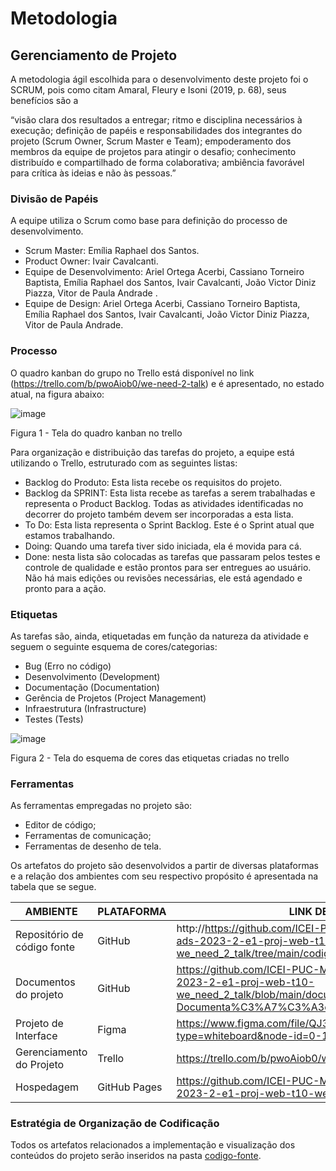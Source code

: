 
# Metodologia


## Gerenciamento de Projeto
A metodologia ágil escolhida para o desenvolvimento deste projeto foi o SCRUM, pois como citam Amaral, Fleury e Isoni (2019, p. 68), seus benefícios são a

“visão clara dos resultados a entregar; ritmo e disciplina necessários à execução; definição de papéis e responsabilidades dos integrantes do projeto (Scrum Owner, Scrum Master e Team); empoderamento dos membros da equipe de projetos para atingir o desafio; conhecimento distribuído e compartilhado de forma colaborativa; ambiência favorável para crítica às ideias e não às pessoas.”

### Divisão de Papéis

A equipe utiliza o Scrum como base para definição do processo de desenvolvimento.

- Scrum Master: Emília Raphael dos Santos.
- Product Owner: Ivair Cavalcanti.
- Equipe de Desenvolvimento: Ariel Ortega Acerbi, Cassiano Torneiro Baptista, Emília Raphael dos Santos, Ivair Cavalcanti, João Victor Diniz Piazza, Vitor de Paula Andrade .
- Equipe de Design: Ariel Ortega Acerbi, Cassiano Torneiro Baptista, Emília Raphael dos Santos, Ivair Cavalcanti, João Victor Diniz Piazza, Vitor de Paula Andrade.

### Processo

O quadro kanban do grupo no Trello está disponível no link (https://trello.com/b/pwoAiob0/we-need-2-talk) e é apresentado, no estado atual, na figura abaixo:

![image](https://github.com/ICEI-PUC-Minas-PMV-ADS/pmv-ads-2023-2-e1-proj-web-t10-we_need_2_talk/assets/144388125/26e7a1c9-780a-446e-b758-8b806b5c17a5)

<figcaption>Figura 1 - Tela do quadro kanban no trello</figcaption>


Para organização e distribuição das tarefas do projeto, a equipe está utilizando o Trello, estruturado com as seguintes listas:

- Backlog do Produto: Esta lista recebe os requisitos do projeto.
- Backlog da SPRINT: Esta lista recebe as tarefas a serem trabalhadas e representa o Product Backlog. Todas as atividades identificadas no decorrer do projeto também devem ser incorporadas a esta lista.
- To Do: Esta lista representa o Sprint Backlog. Este é o Sprint atual que estamos trabalhando. 
- Doing: Quando uma tarefa tiver sido iniciada, ela é movida para cá. 
- Done: nesta lista são colocadas as tarefas que passaram pelos testes e controle de qualidade e estão prontos para ser entregues ao usuário. Não há mais edições ou revisões necessárias, ele está agendado e pronto para a ação.

### Etiquetas
<p>As tarefas são, ainda, etiquetadas em função da natureza da atividade e seguem o seguinte esquema de cores/categorias:</p>

<ul>
  <li>Bug (Erro no código)</li>
  <li>Desenvolvimento (Development)</li>
  <li>Documentação (Documentation)</li>
  <li>Gerência de Projetos (Project Management)</li>
  <li>Infraestrutura (Infrastructure)</li>
  <li>Testes (Tests)</li>
</ul>

![image](https://github.com/ICEI-PUC-Minas-PMV-ADS/pmv-ads-2023-2-e1-proj-web-t10-we_need_2_talk/assets/144388125/cae60cf8-abc9-40ba-ad01-65e939b829ad)

<figcaption>Figura 2 - Tela do esquema de cores das etiquetas criadas no trello</figcaption>

### Ferramentas

As ferramentas empregadas no projeto são:

- Editor de código;
- Ferramentas de comunicação;
- Ferramentas de desenho de tela.

Os artefatos do projeto são desenvolvidos a partir de diversas plataformas e a relação dos ambientes com seu respectivo propósito é apresentada na tabela que se segue.

| AMBIENTE                            | PLATAFORMA                         | LINK DE ACESSO                         |
|-------------------------------------|------------------------------------|----------------------------------------|
| Repositório de código fonte         | GitHub                             | http://https://github.com/ICEI-PUC-Minas-PMV-ADS/pmv-ads-2023-2-e1-proj-web-t10-we_need_2_talk/tree/main/codigo-fonte     |
| Documentos do projeto               | GitHub                             | https://github.com/ICEI-PUC-Minas-PMV-ADS/pmv-ads-2023-2-e1-proj-web-t10-we_need_2_talk/blob/main/documentos/01-Documenta%C3%A7%C3%A3o%20de%20Contexto.md|
| Projeto de Interface                | Figma                              | [https://www.figma.com/file/QJ32ymilfwIwHKnBZmqiy4/Untitled?type=whiteboard&node-id=0-1&t=I0GmEORCAGsvCp13-0 ](https://www.figma.com/file/0lqrZJcsPZ8SygiF0iERTC/We-Need-2-talk?type=design&node-id=0-1&mode=design&t=HOjh5EF26GJTepWk-0)                        |
| Gerenciamento do Projeto            | Trello                    | https://trello.com/b/pwoAiob0/we-need-2-talk                            |
| Hospedagem                          | GitHub Pages                       | https://github.com/ICEI-PUC-Minas-PMV-ADS/pmv-ads-2023-2-e1-proj-web-t10-we_need_2_talk                            |


### Estratégia de Organização de Codificação 

Todos os artefatos relacionados a implementação e visualização dos conteúdos do projeto serão inseridos na pasta [codigo-fonte](http://https://github.com/ICEI-PUC-Minas-PMV-ADS/WebApplicationProject-Template-v2/tree/main/codigo-fonte). 
